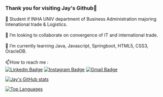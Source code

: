 ### Thank you for visiting Jay's Github👋

🔭 Student if INHA UNIV department of Business Administration majoring Intenational trade & Logistics.<br><br>
👯 I’m looking to collaborate on convergence of IT and international trade.<br><br>
🌱 I’m currently learning Java, Javascript, Springboot, HTML5, CSS3, OracleDB.<br><br>
📫How to reach me : <br>
  [![Linkedin Badge](https://img.shields.io/badge/-LinkedIn-blue?style=flat-square&logo=Linkedin&logoColor=white&link=https://https://www.linkedin.com/in/hije-kim-9224121aa/)](https://www.linkedin.com/in/https://www.linkedin.com/in/hije-kim-9224121aa/)  [![Instagram Badge](https://img.shields.io/badge/instagram-1877f2?style=flat-square&logo=instagram&logoColor=white&link=https://www.instagram.com/2nd_name_ngamla/)](https://www.instagram.com/2nd_name_ngamla/)  [![Gmail Badge](https://img.shields.io/badge/Gmail-d14836?style=flat-square&logo=Gmail&logoColor=white&link=mailto:hotan1994@gmail.com)](mailto:hotan1994@gmail.com)




<!--
**jaykim23/jaykim23** is a ✨ _special_ ✨ repository because its `README.md` (this file) appears on your GitHub profile.

Here are some ideas to get you started:

- 🔭 I’m currently working on ...
- 🌱 I’m currently learning ...
- 👯 I’m looking to collaborate on ...
- 🤔 I’m looking for help with ...
- 💬 Ask me about ...
- 📫 How to reach me: ...
- 😄 Pronouns: ...
- ⚡ Fun fact: ...
-->

[![Jay's GitHub stats](https://github-readme-stats.vercel.app/api?username=jaykim23)](https://github.com/jaykim23/jaykim23)

[![Top Languages](https://github-readme-stats.vercel.app/api/top-langs/?username=jaykim23)](https://github.com/jaykim23/jaykim23)

